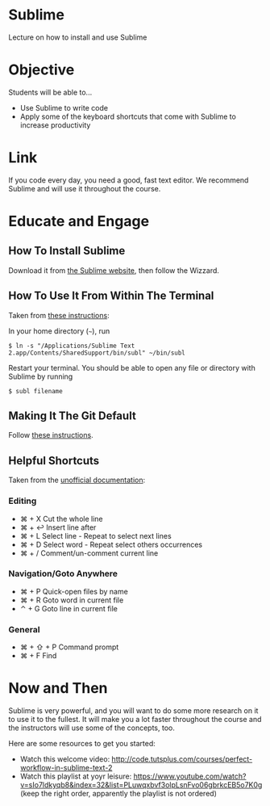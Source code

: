 # Sublime
Lecture on how to install and use Sublime

# Objective
Students will be able to...

- Use Sublime to write code
- Apply some of the keyboard shortcuts that come with Sublime to increase productivity

# Link
If you code every day, you need a good, fast text editor. We recommend Sublime and will use it throughout the course.

# Educate and Engage
## How To Install Sublime
Download it from [the Sublime website](http://www.sublimetext.com/), then follow the Wizzard.

## How To Use It From Within The Terminal
Taken from [these instructions](https://www.sublimetext.com/docs/2/osx_command_line.html):

In your home directory (`~`), run

```shell
$ ln -s "/Applications/Sublime Text 2.app/Contents/SharedSupport/bin/subl" ~/bin/subl
```

Restart your terminal. You should be able to open any file or directory with Sublime by running

```shell
$ subl filename
```

## Making It The Git Default
Follow [these instructions](https://help.github.com/articles/associating-text-editors-with-git/#using-sublime-text-as-your-editor).

## Helpful Shortcuts
Taken from the [unofficial documentation](http://sublime-text-unofficial-documentation.readthedocs.org/en/latest/reference/keyboard_shortcuts_osx.html):

### Editing
- ⌘ + X			Cut the whole line
- ⌘ + ↩			Insert line after
- ⌘ + L 			Select line - Repeat to select next lines
- ⌘ + D 			Select word - Repeat select others occurrences
- ⌘ + /			Comment/un-comment current line

### Navigation/Goto Anywhere
- ⌘ + P 			Quick-open files by name
- ⌘ + R 			Goto word in current file
- ⌃ + G 			Goto line in current file

### General
- ⌘ + ⇧ + P 		Command prompt
- ⌘ + F 			Find

# Now and Then
Sublime is very powerful, and you will want to do some more research on it to use it to the fullest. It will make you a lot faster throughout the course and the instructors will use some of the concepts, too.

Here are some resources to get you started:

- Watch this welcome video: http://code.tutsplus.com/courses/perfect-workflow-in-sublime-text-2
- Watch this playlist at yoyr leisure: https://www.youtube.com/watch?v=sIo7ldkyqb8&index=32&list=PLuwqxbvf3olpLsnFvo06gbrkcEB5o7K0g (keep the right order, apparently the playlist is not ordered)
